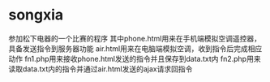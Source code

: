 # songxia
参加松下电器的一个比赛的程序
其中phone.html用来在手机端模拟空调遥控器，具备发送指令到服务器功能
air.html用来在电脑端模拟空调，收到指令后完成相应动作
fn1.php用来接收phone.html发送的指令并且保存到data.txt内
fn2.php用来读取data.txt内的指令并通过air.html发送的ajax请求回指令
